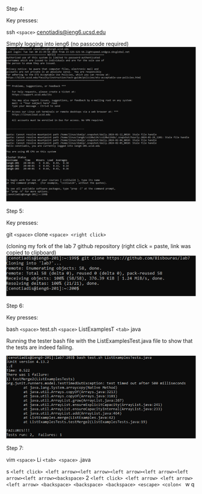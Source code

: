 Step 4:

Key presses:

ssh ```<space>``` cenotiadis@ieng6.ucsd.edu

Simply logging into ieng6 (no passcode required) 
![Image](lab31.PNG)

Step 5:

Key presses:

git ```<space>``` clone ```<space> <right click>```

(cloning my fork of the lab 7 github repository (right click = paste, link was copied to clipboard)
![Image](lab32.PNG)

Step 6:

Key presses:

bash ```<space>``` test.sh ```<space>``` ListExamplesT ```<tab>``` java

Running the tester bash file with the ListExamplesTest.java file to show that the tests are indeed failing.

![Image](lab33.PNG)

Step 7:

vim ```<space>``` Li ```<tab> <space>``` .java

s ```<left click> <left arrow><left arrow><left arrow><left arrow><left arrow><left arrow><backspace>``` 2 ```<left click> <left arrow> <left arrow> <left arrow> <backspace> <backspace> <backspace> <escape> <colon< ``` w q

